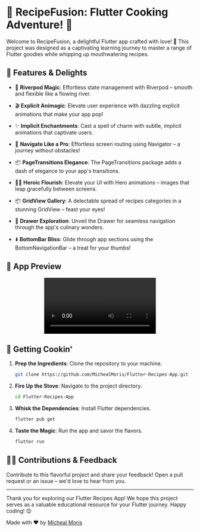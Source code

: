 # 🍳 RecipeFusion: Flutter Cooking Adventure! 🧁

Welcome to RecipeFusion, a delightful Flutter app crafted with love! 🚀 This project was designed as a captivating learning journey to master a range of Flutter goodies while whipping up mouthwatering recipes.

## 🌟 Features & Delights

- 🌊 **Riverpod Magic**: Effortless state management with Riverpod – smooth and flexible like a flowing river.
  
- 🎬 **Explicit Animagic**: Elevate user experience with dazzling explicit animations that make your app pop!
  
- ✨ **Implicit Enchantments**: Cast a spell of charm with subtle, implicit animations that captivate users.
  
- 🚗 **Navigate Like a Pro**: Effortless screen routing using Navigator – a journey without obstacles!
  
- 📦 **PageTransitions Elegance**: The PageTransitions package adds a dash of elegance to your app's transitions.
  
- 🦸‍♂️ **Heroic Flourish**: Elevate your UI with Hero animations – images that leap gracefully between screens.
  
- 📦 **GridView Gallery**: A delectable spread of recipes categories in a stunning GridView – feast your eyes!
  
- 📂 **Drawer Exploration**: Unveil the Drawer for seamless navigation through the app's culinary wonders.
  
- ⬇️ **BottomBar Bliss**: Glide through app sections using the BottomNavigationBar – a treat for your thumbs!

## 📸 App Preview

<div align="center">
  <video src="https://github.com/MichealMoris/Flutter-Recipes-App/assets/138615256/f9ccb95e-d0aa-41eb-96bc-c0c1b295ab65"/>
</div>

## 🚀 Getting Cookin'

1. **Prep the Ingredients**: Clone the repository to your machine.
   
   ```bash
   git clone https://github.com/MichealMoris/Flutter-Recipes-App.git

2. **Fire Up the Stove**: Navigate to the project directory.

   ```bash
   cd Flutter-Recipes-App

3. **Whisk the Dependencies**: Install Flutter dependencies.

   ```bash
   flutter pub get

4. **Taste the Magic**: Run the app and savor the flavors.

   ```bash
   flutter run

## 👨‍🍳 Contributions & Feedback

Contribute to this flavorful project and share your feedback! Open a pull request or an issue – we'd love to hear from you.

---
Thank you for exploring our Flutter Recipes App! We hope this project serves as a valuable educational resource for your Flutter journey. Happy coding! 😊

Made with ❤️ by [Micheal Moris](https://github.com/MichealMoris)